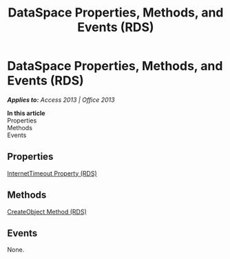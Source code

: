 ﻿---
title: DataSpace Properties, Methods, and Events (RDS)
TOCTitle: Properties, Methods, and Events
ms:assetid: 287a93af-891c-4f7b-11d2-506ba6f19155
ms:mtpsurl: https://msdn.microsoft.com/en-us/library/JJ249043(v=office.15)
ms:contentKeyID: 48543861
ms.date: 09/18/2015
mtps_version: v=office.15
---

# DataSpace Properties, Methods, and Events (RDS)


_**Applies to:** Access 2013 | Office 2013_

**In this article**  
Properties  
Methods  
Events  

## Properties

[InternetTimeout Property (RDS)](internettimeout-property-rds.md)

## Methods

[CreateObject Method (RDS)](createobject-method-rds.md)

## Events

None.

